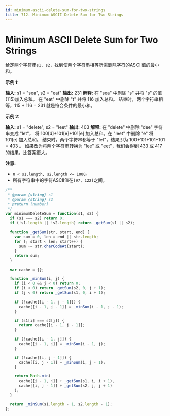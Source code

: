 ```yaml
---
id: minimum-ascii-delete-sum-for-two-strings
title: 712. Minimum ASCII Delete Sum for Two Strings
---
```


# Minimum ASCII Delete Sum for Two Strings

给定两个字符串`s1, s2`，找到使两个字符串相等所需删除字符的ASCII值的最小和。

**示例 1:**

**输入:** s1 = "sea", s2 = "eat" **输出:** 231 **解释:** 在 "sea" 中删除 "s" 并将 "s" 的值(115)加入总和。 在 "eat" 中删除 "t" 并将 116 加入总和。 结束时，两个字符串相等，115 + 116 = 231 就是符合条件的最小和。

**示例 2:**

**输入:** s1 = "delete", s2 = "leet" **输出:** 403 **解释:** 在 "delete" 中删除 "dee" 字符串变成 "let"， 将 100\[d]+101\[e]+101\[e] 加入总和。在 "leet" 中删除 "e" 将 101\[e] 加入总和。 结束时，两个字符串都等于 "let"，结果即为 100+101+101+101 = 403 。 如果改为将两个字符串转换为 "lee" 或 "eet"，我们会得到 433 或 417 的结果，比答案更大。

**注意:**

-   `0 < s1.length, s2.length <= 1000`。
-   所有字符串中的字符ASCII值在`[97, 122]`之间。



```javascript
/**
 * @param {string} s1
 * @param {string} s2
 * @return {number}
 */
var minimumDeleteSum = function(s1, s2) {
  if (s1 === s2) return 0;
  if (!s1.length || !s2.length) return _getSum(s1 || s2);

  function _getSum(str, start, end) {
    var sum = 0, len = end || str.length;
    for (; start < len; start++) {
      sum += str.charCodeAt(start);
    }
    return sum;
  }

  var cache = {};

  function _minSum(i, j) {
    if (i < 0 && j < 0) return 0;
    if (i < 0) return _getSum(s2, 0, j + 1);
    if (j < 0) return _getSum(s1, 0, i + 1);

    if (!cache[[i - 1, j - 1]]) {
      cache[[i - 1, j - 1]] = _minSum(i - 1, j - 1);
    }

    if (s1[i] === s2[j]) {
      return cache[[i - 1, j - 1]];
    }

    if (!cache[[i - 1, j]]) {
      cache[[i - 1, j]] = _minSum(i - 1, j);
    }

    if (!cache[[i, j - 1]]) {
      cache[[i, j - 1]] = _minSum(i, j - 1);
    }

    return Math.min(
      cache[[i - 1, j]] + _getSum(s1, i, i + 1),
      cache[[i, j - 1]] + _getSum(s2, j, j + 1)
    );
  }

  return _minSum(s1.length - 1, s2.length - 1);
};
```